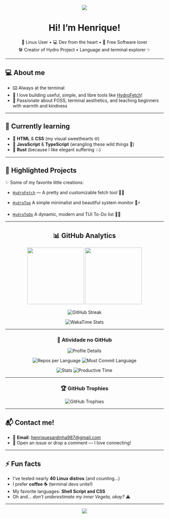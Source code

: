 
<p align="center">
  <img src="https://capsule-render.vercel.app/api?type=waving&color=89b482&height=200&section=header&text=Henriquehnnm&fontSize=40&fontColor=F8F8F2" />
</p>

<h1 align="center">Hi! I’m Henrique!</h1>
<p align="center">
  🐧 Linux User • 💻 Dev from the heart • 💙 Free Software lover <br/>
  🛠 Creator of Hydro Project • Language and terminal explorer ✨
</p>

---

## 💻 About me

- ⌨️ Always at the terminal
- 🔧 I love building useful, simple, and libre tools like [HydroFetch](https://github.com/Henriquehnnm/HydroFetch)!
- 🚀 Passionate about FOSS, terminal aesthetics, and teaching beginners with warmth and kindness

---

## 🌱 Currently learning

- 🎨 **HTML** & **CSS** (my visual sweethearts 🌐)
- 🧠 **JavaScript** & **TypeScript** (wrangling these wild things 🤯)
- 🦀 **Rust** (because I like elegant suffering 💥)

---

## 🚀 Highlighted Projects

✨ Some of my favorite little creations:

- [`HydroFetch`](https://github.com/Henriquehnnm/HydroFetch) — A pretty and customizable fetch tool 🐚💙  

- [`HydroTop`](https://github.com/Henriquehnnm/HydroTop) A simple minimalist and beautiful system monitor 🐍⚡

- [`HydroToDo`](https://github.com/Henriquehnnm/HydroToDo) A dynamic, modern and TUI To-Do list 🐍📃

---

<div align="center">
  
## 📊 GitHub Analytics

<p align="center">
  <img height="180em" src="https://github-readme-stats.vercel.app/api?username=Henriquehnnm&show_icons=true&theme=gruvbox&hide_border=true&count_private=true&include_all_commits=true"/>
  <img height="180em" src="https://github-readme-stats.vercel.app/api/top-langs/?username=Henriquehnnm&layout=compact&theme=gruvbox&hide_border=true&langs_count=8"/>
</p>

<p align="center">
  <img src="https://github-readme-streak-stats.herokuapp.com/?user=Henriquehnnm&theme=gruvbox&hide_border=true" alt="GitHub Streak"/>
</p>

<p align="center">
  <img src="https://github-readme-stats.vercel.app/api/wakatime?username=Henriquehnnm&theme=gruvbox&hide_border=true&layout=compact" alt="WakaTime Stats"/>
</p>

---

<div align="center">
  
### 🚀 Atividade no GitHub

<img src="https://github-profile-summary-cards.vercel.app/api/cards/profile-details?username=Henriquehnnm&theme=gruvbox" alt="Profile Details"/>

<p>
  <img src="https://github-profile-summary-cards.vercel.app/api/cards/repos-per-language?username=Henriquehnnm&theme=gruvbox" alt="Repos per Language"/>
  <img src="https://github-profile-summary-cards.vercel.app/api/cards/most-commit-language?username=Henriquehnnm&theme=gruvbox" alt="Most Commit Language"/>
</p>

<p>
  <img src="https://github-profile-summary-cards.vercel.app/api/cards/stats?username=Henriquehnnm&theme=gruvbox" alt="Stats"/>
  <img src="https://github-profile-summary-cards.vercel.app/api/cards/productive-time?username=Henriquehnnm&theme=gruvbox&utc_offset=8" alt="Productive Time"/>
</p>

</div>

---

<div align="center">
  
### 🏆 GitHub Trophies
  
<p align="center">
  <img src="https://github-profile-trophy.vercel.app/?username=Henriquehnnm&theme=gruvbox&no-frame=true&row=1&column=7" alt="GitHub Trophies"/>
</p>

</div>

</div>

---

## 📬 Contact me!

- 📧 **Email**: henriquesardinha987@gmail.com  
- 💬 Open an issue or drop a comment — I love connecting!

---

## ⚡ Fun facts

- I’ve tested nearly **40 Linux distros** (and counting...)
- I prefer **coffee ☕** (terminal devs unite!)
- My favorite languages: **Shell Script and CSS**    
- Oh and... *don’t underestimate my inner Vegeta, okay?*  ⚠️

---

<p align="center">
  <img src="https://capsule-render.vercel.app/api?type=waving&color=89b482&height=120&section=footer"/>
</p>
